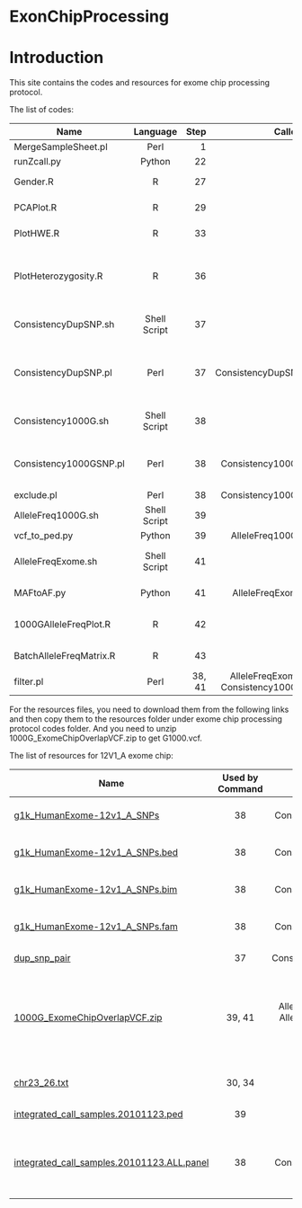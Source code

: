ExonChipProcessing
==================

# Introduction #

This site contains the codes and resources for exome chip processing protocol.

The list of codes:

 Name        | Language           | Step  | Called By  | Notes  
 ------------- |:-----------:| -----:|------:|-------:
 MergeSampleSheet.pl      | Perl | 1 |User|Merging sample sheets
runZcall.py      | Python | 22 |User|Run zCall
 Gender.R      | R      |   27 |User|Checking for sex mismatch
 PCAPlot.R | R      |    29 |User|Draw scatter plot of principle Components
 PlotHWE.R | R      |    33 |User|Plot histograms of HWE test
 PlotHeterozygosity.R | R      |    36 |User|Compute heterozygosity and plot histograms of heterozygosity and inbreeding coefficient
ConsistencyDupSNP.sh	|Shell Script	|37	|User	|Prepare data for checking consistency of duplicated SNPs
ConsistencyDupSNP.pl	|Perl	|37	|ConsistencyDupSNP.sh	|Checking genotyping consistency of duplciated SNPs, called by ConsistencyDupSNP.sh
Consistency1000G.sh|	Shell Script|	38|	User	|Prepare data for checking consistency with 1000G
Consistency1000GSNP.pl|	Perl	|38	|Consistency1000G.sh	|Checking genotyping consistency with 1000G, called by Consistency1000G.sh 
exclude.pl	|Perl	|38	|Consistency1000G.sh	|Exclude bad SNPs
AlleleFreq1000G.sh	|Shell Script	|39	|User	|Compute allele frequency of 1000G
vcf_to_ped.py	|Python	|39	|AlleleFreq1000G.sh	|Convert VCF to ped
AlleleFreqExome.sh	|Shell Script	|41	|User	|Compute allale frequency of exome chip
MAFtoAF.py	|Python	|41	|AlleleFreqExome.sh	|Change MAF to allele frequency
1000GAlleleFreqPlot.R	|R	|42	|User	|Plot allele frequency scatter plot between 1000G and exome chip
BatchAlleleFreqMatrix.R	|R	|43	|User	|Plot correlation matrix between batches
filter.pl	|Perl	|38, 41	|AlleleFreqExome.sh, Consistency1000G.sh	|Filter out non-overlapping SNPs


For the resources files, you need to download them from the following links and then copy them to the resources folder under exome chip processing protocol codes folder. And you need to unzip 1000G_ExomeChipOverlapVCF.zip to get G1000.vcf.

The list of resources for 12V1_A exome chip:

 Name        | Used by Command           | Called by   | Notes 
 ------------- |:-----------:|:-----------:| -----:
[g1k_HumanExome-12v1_A_SNPs](https://github.com/slzhao/ExonChipProcessing/releases/download/resources.12V1_A/g1k_HumanExome-12v1_A_SNPs)|	38|Consistency1000G.sh|	1000G Overlapped SNP list
[g1k_HumanExome-12v1_A_SNPs.bed](https://github.com/slzhao/ExonChipProcessing/releases/download/resources.12V1_A/g1k_HumanExome-12v1_A_SNPs.bed)|	38|Consistency1000G.sh|	1000G Overlapped SNP list
[g1k_HumanExome-12v1_A_SNPs.bim](https://github.com/slzhao/ExonChipProcessing/releases/download/resources.12V1_A/g1k_HumanExome-12v1_A_SNPs.bim)|	38|Consistency1000G.sh|	1000G Overlapped SNP list
[g1k_HumanExome-12v1_A_SNPs.fam](https://github.com/slzhao/ExonChipProcessing/releases/download/resources.12V1_A/g1k_HumanExome-12v1_A_SNPs.fam)|	38|Consistency1000G.sh|	1000G Overlapped SNP list
[dup_snp_pair](https://github.com/slzhao/ExonChipProcessing/releases/download/resources.12V1_A/dup_snp_pair)	|37|ConsistencyDupSNP.sh|	Duplicated SNP list
[1000G_ExomeChipOverlapVCF.zip](https://github.com/slzhao/ExonChipProcessing/releases/download/resources.12V1_A/1000G_ExomeChipOverlapVCF.zip)	|39, 41|AlleleFreq1000G.sh, AlleleFreqExome.sh, vcf_to_ped.py|	VCF file of 1000G data which only contains SNP overlapped with exome chip
[chr23_26.txt](https://github.com/slzhao/ExonChipProcessing/releases/download/resources.12V1_A/chr23_26.txt)	|30, 34	|plink|list of SNPs from Chr X, Y and MT
[integrated_call_samples.20101123.ped](https://github.com/slzhao/ExonChipProcessing/releases/download/resources.12V1_A/integrated_call_samples.20101123.ped)	|39|vcf_to_ped.py|	Downloaded from 1000G
[integrated_call_samples.20101123.ALL.panel](https://github.com/slzhao/ExonChipProcessing/releases/download/resources.12V1_A/integrated_call_samples.20101123.ALL.panel)	|38	|Consistency1000G.sh|1000 Genome sample information downloaded from 1000G
